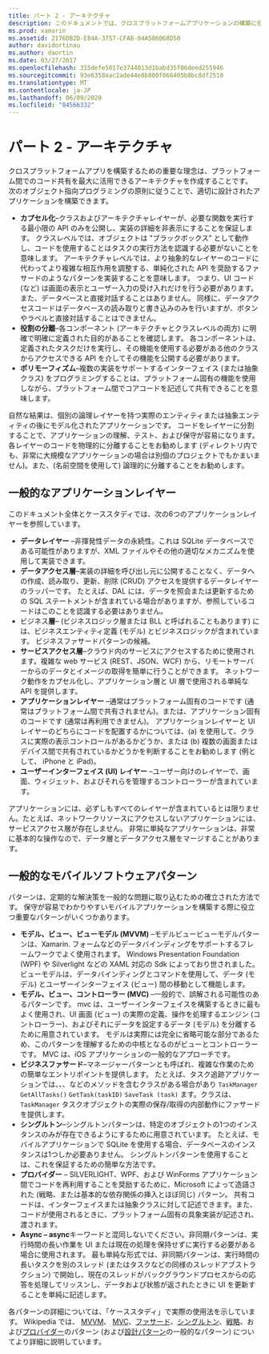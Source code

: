 ```yaml
---
title: パート 2 - アーキテクチャ
description: このドキュメントでは、クロスプラットフォームアプリケーションの構築に役立つアーキテクチャパターンについて説明します。 一般的なアプリケーションレイヤー (データレイヤー、データアクセスレイヤーなど) と一般的なモバイルソフトウェアパターン (MVVM、MVC など) について説明します。
ms.prod: xamarin
ms.assetid: 2176DB2D-E84A-3757-CFAB-04A586068D50
author: davidortinau
ms.author: daortin
ms.date: 03/27/2017
ms.openlocfilehash: 315defe5017e3744013d1babd35f06deed255946
ms.sourcegitcommit: 93e6358aac2ade44e8b800f066405b8bc8df2510
ms.translationtype: MT
ms.contentlocale: ja-JP
ms.lasthandoff: 06/09/2020
ms.locfileid: "84566332"
---
```

# <a name="part-2---architecture"></a>パート 2 - アーキテクチャ

クロスプラットフォームアプリを構築するための重要な理念は、プラットフォーム間でのコード共有を最大に活用できるアーキテクチャを作成することです。 次のオブジェクト指向プログラミングの原則に従うことで、適切に設計されたアプリケーションを構築できます。

- **カプセル化**–クラスおよびアーキテクチャレイヤーが、必要な関数を実行する最小限の API のみを公開し、実装の詳細を非表示にすることを保証します。 クラスレベルでは、オブジェクトは "ブラックボックス" として動作し、コードを使用することはタスクの実行方法を認識する必要がないことを意味します。 アーキテクチャレベルでは、より抽象的なレイヤーのコードに代わってより複雑な相互作用を調整する、単純化された API を奨励するファサードのようなパターンを実装することを意味します。 つまり、UI コード (など) は画面の表示とユーザー入力の受け入れだけを行う必要があります。また、データベースと直接対話することはありません。 同様に、データアクセスコードはデータベースの読み取りと書き込みのみを行いますが、ボタンやラベルと直接対話することはできません。
- **役割の分離**–各コンポーネント (アーキテクチャとクラスレベルの両方) に明確で明確に定義された目的があることを確認します。 各コンポーネントは、定義されたタスクだけを実行し、その機能を使用する必要がある他のクラスからアクセスできる API を介してその機能を公開する必要があります。
- **ポリモーフィズム**–複数の実装をサポートするインターフェイス (または抽象クラス) をプログラミングすることは、プラットフォーム固有の機能を使用しながら、プラットフォーム間でコアコードを記述して共有できることを意味します。

自然な結果は、個別の論理レイヤーを持つ実際のエンティティまたは抽象エンティティの後にモデル化されたアプリケーションです。 コードをレイヤーに分割することで、アプリケーションの理解、テスト、および保守が容易になります。 各レイヤーのコードを物理的に分離することをお勧めします (ディレクトリ内でも、非常に大規模なアプリケーションの場合は別個のプロジェクトでもかまいません)。また、(名前空間を使用して) 論理的に分離することをお勧めします。

 <a name="Typical_Application_Layers"></a>

## <a name="typical-application-layers"></a>一般的なアプリケーションレイヤー

このドキュメント全体とケーススタディでは、次の6つのアプリケーションレイヤーを参照しています。

- **データレイヤー** –非揮発性データの永続性。これは SQLite データベースである可能性がありますが、XML ファイルやその他の適切なメカニズムを使用して実装できます。
- **データアクセス層**–実装の詳細を呼び出し元に公開することなく、データへの作成、読み取り、更新、削除 (CRUD) アクセスを提供するデータレイヤーのラッパーです。 たとえば、DAL には、データを照会または更新するための SQL ステートメントが含まれている場合がありますが、参照しているコードはこのことを認識する必要はありません。
- ビジネス**層**– (ビジネスロジック層または BLL と呼ばれることもあります) には、ビジネスエンティティ定義 (モデル) とビジネスロジックが含まれています。 ビジネスファサードパターンの候補。
- **サービスアクセス層**–クラウド内のサービスにアクセスするために使用されます。複雑な web サービス (REST、JSON、WCF) から、リモートサーバーからのデータとイメージの取得を簡単に行うことができます。 ネットワーク動作をカプセル化し、アプリケーション層と UI 層で使用される単純な API を提供します。
- **アプリケーションレイヤー** –通常はプラットフォーム固有のコードです (通常はプラットフォーム間で共有されません)。または、アプリケーション固有のコードです (通常は再利用できません)。 アプリケーションレイヤーと UI レイヤーのどちらにコードを配置するかについては、(a) を使用して、クラスに実際の表示コントロールがあるかどうか、または (b) 複数の画面またはデバイス間で共有されているかどうかを判断することをお勧めします (例として、 iPhone と iPad)。
- **ユーザーインターフェイス (UI) レイヤー** –ユーザー向けのレイヤーで、画面、ウィジェット、およびそれらを管理するコントローラーが含まれています。

アプリケーションには、必ずしもすべてのレイヤーが含まれているとは限りません。たとえば、ネットワークリソースにアクセスしないアプリケーションには、サービスアクセス層が存在しません。 非常に単純なアプリケーションは、非常に基本的な操作なので、データ層とデータアクセス層をマージすることがあります。

 <a name="Common_Mobile_Software_Patterns"></a>

## <a name="common-mobile-software-patterns"></a>一般的なモバイルソフトウェアパターン

パターンは、定期的な解決策を一般的な問題に取り込むための確立された方法です。 保守が容易でわかりやすいモバイルアプリケーションを構築する際に役立つ重要なパターンがいくつかあります。

- **モデル、ビュー、ビューモデル (MVVM)** –モデルビュービューモデルパターンは、Xamarin. フォームなどのデータバインディングをサポートするフレームワークでよく使用されます。 Windows Presentation Foundation (WPF) や Silverlight などの XAML 対応の Sdk によっており世されました。ビューモデルは、データバインディングとコマンドを使用して、データ (モデル) とユーザーインターフェイス (ビュー) 間の移動として機能します。
- **モデル、ビュー、コントローラー (MVC)** –一般的で、誤解される可能性のあるパターンです。 mvc は、ユーザーインターフェイスを構築するときに最もよく使用され、UI 画面 (ビュー) の実際の定義、操作を処理するエンジン (コントローラー)、およびそれにデータを設定するデータ (モデル) を分離するために用意されています。 モデルは実際には完全に省略可能な部分であるため、このパターンを理解するための中核となるのがビューとコントローラーです。 MVC は、iOS アプリケーションの一般的なアプローチです。
- **ビジネスファサード**–マネージャーパターンとも呼ばれ、複雑な作業のための簡単なエントリポイントを提供します。 たとえば、タスク追跡アプリケーションでは、、、などのメソッドを含むクラスがある場合があり `TaskManager` `GetAllTasks()` `GetTask(taskID)` `SaveTask (task)` ます。クラスは、 `TaskManager` タスクオブジェクトの実際の保存/取得の内部動作にファサードを提供します。
- **シングルトン**–シングルトンパターンは、特定のオブジェクトの1つのインスタンスのみが存在できるようにするために用意されています。 たとえば、モバイルアプリケーションで SQLite を使用する場合、データベースのインスタンスは1つしか必要ありません。 シングルトンパターンを使用することは、これを保証するための簡単な方法です。
- **プロバイダー** – SILVERLIGHT、WPF、および WinForms アプリケーション間でコードを再利用することを奨励するために、Microsoft によって造語された (戦略、または基本的な依存関係の挿入とほぼ同じ) パターン。 共有コードは、インターフェイスまたは抽象クラスに対して記述できます。また、コードが使用されるときに、プラットフォーム固有の具象実装が記述され、渡されます。
- **Async – async**キーワードと混同しないでください。非同期パターンは、実行時間の長い作業を UI または現在の処理を保持せずに実行する必要がある場合に使用されます。 最も単純な形式では、非同期パターンは、実行時間の長いタスクを別のスレッド (またはタスクなどの同様のスレッドアブストラクション) で開始し、現在のスレッドがバックグラウンドプロセスからの応答を処理してリッスンし、データおよび状態が返されたときに UI を更新することを単純に記述します。

各パターンの詳細については、「ケーススタディ」で実際の使用法を示しています。 Wikipedia では、 [MVVM](https://en.wikipedia.org/wiki/Model–view–viewmodel)、 [MVC](https://en.wikipedia.org/wiki/Model–view–controller)、[ファサード](https://en.wikipedia.org/wiki/Facade_pattern)、[シングルトン](https://en.wikipedia.org/wiki/Singleton_pattern)、[戦略](https://en.wikipedia.org/wiki/Strategy_pattern)、および[プロバイダー](https://en.wikipedia.org/wiki/Provider_model)のパターン (および[設計パターン](https://en.wikipedia.org/wiki/Design_Patterns)の一般的なパターン) についてより詳細に説明しています。
